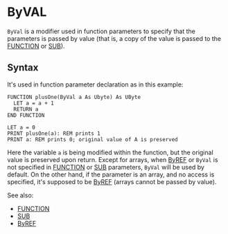 # ByVAL

`ByVal` is a modifier used in function parameters to specify that the parameters is passed by value (that is, 
a copy of the value is passed to the [FUNCTION](function.md) or [SUB](sub.md)).

## Syntax

It's used in function parameter declaration as in this example:

```
FUNCTION plusOne(ByVal a As Ubyte) As UByte
  LET a = a + 1
  RETURN a
END FUNCTION

LET a = 0
PRINT plusOne(a): REM prints 1
PRINT a: REM prints 0; original value of A is preserved
```
 
Here the variable `a` is being modified within the function, but the original value is preserved upon return.
Except for arrays, when [ByREF](byref.md) or `ByVal` is not specified in [FUNCTION](function.md) or [SUB](sub.md)
parameters, `ByVal` will be used by default. On the other hand, if the parameter is an array, and no access is 
specified, it's supposed to be [ByREF](byref.md) (arrays cannot be passed by value).

See also:

* [FUNCTION](function.md)
* [SUB](sub.md)
* [ByREF](byref.md)
